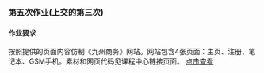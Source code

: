 ### 第五次作业(上交的第三次)

#### 作业要求

按照提供的页面内容仿制《九州商务》网站。网站包含4张页面：主页、注册、笔记本、GSM手机。素材和网页代码见课程中心链接页面。
[点击查看](http://cc.scu.edu.cn/G2S/Template/View.aspx?courseId=3945&topMenuId=219765&menuType=2&action=view&type=1&name=&curfolid=10034676)